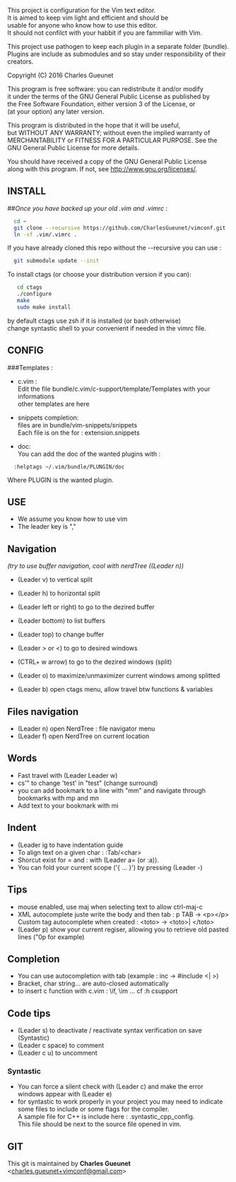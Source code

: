 
This project is configuration for the Vim text editor.  
It is aimed to keep vim light and efficient and should be  
usable for anyone who know how to use this editor.  
It should not confilct with your habbit if you are fammiliar with Vim.  

This project use pathogen to keep each plugin in a separate folder (bundle).  
Plugins are include as submodules and so stay under responsibility of their creators.  

Copyright (C) 2016 Charles Gueunet  

This program is free software: you can redistribute it and/or modify  
it under the terms of the GNU General Public License as published by  
the Free Software Foundation, either version 3 of the License, or  
(at your option) any later version.  

This program is distributed in the hope that it will be useful,  
but WITHOUT ANY WARRANTY; without even the implied warranty of  
MERCHANTABILITY or FITNESS FOR A PARTICULAR PURPOSE.  See the  
GNU General Public License for more details.  

You should have received a copy of the GNU General Public License  
along with this program.  If not, see <http://www.gnu.org/licenses/>.  

INSTALL  
-------  

##*Once you have backed up your old .vim and .vimrc* :  

```bash  
  cd ~  
  git clone --recursive https://github.com/CharlesGueunet/vimconf.git .vim  
  ln -sf .vim/.vimrc .  
```  

If you have already cloned this repo without the --recursive you can use :  

```bash  
  git submodule update --init  
```  

To install ctags (or choose your distribution version if you can):  
```bash  
   cd ctags  
   ./configure  
   make  
   sudo make install  
```  
by default ctags use zsh if it is installed (or bash otherwise)  
change syntastic shell to your convenient if needed in the vimrc file.  


CONFIG  
------  

###Templates :  

* c.vim :  
    Edit the file bundle/c.vim/c-support/template/Templates with your informations  
    other templates are here  

* snippets completion:  
    files are in bundle/vim-snippets/snippets  
    Each file is on the for : extension.snippets  

* doc:  
    You can add the doc of the wanted plugins with :  
```vim
  :helptags ~/.vim/bundle/PLUNGIN/doc
```  
Where PLUGIN is the wanted plugin.

USE  
---  

 * We assume you know how to use vim  
 * The leader key is ","  

## Navigation   
  *(try to use buffer navigation, cool with nerdTree ((Leader n))*  

 * (Leader v) to vertical split  
 * (Leader h) to horizontal split  
 * (Leader left or right) to go to the dezired buffer  
 * (Leader bottom) to list buffers  
 * (Leader top) to change buffer  
 * (Leader \> or \<) to go to desired windows  
 * (CTRL+ w  arrow) to go to the dezired windows (split)  
 * (Leader o) to maximize/unmaximizer current windows among splitted  

 * (Leader b) open ctags menu, allow travel btw functions & variables  

## Files navigation  
 * (Leader n) open NerdTree : file navigator menu  
 * (Leader f) open NerdTree on current location  

## Words  
 * Fast travel with (Leader Leader w)  
 * cs'" to change 'test' in "test" (change surround)  
 * you can add bookmark to a line with "mm" and  navigate through bookmarks with mp and mn  
 * Add text to your bookmark with mi

## Indent  
  * (Leader ig to have indentation guide  
  * To align text on a given char : :Tab/\<char\>  
  * Shorcut exist for = and : with (Leader a= (or :a)).  
  * You can fold your current scope ('{ ... }') by pressing (Leader -)  

## Tips  
 * mouse enabled, use maj when selecting text to allow ctrl-maj-c  
 * XML autocomplete juste write the body and then tab : p TAB -> \<p\>\</p\>  
 Custom tag autocomplete when created : \<toto\> -\> \<toto\>| \</toto\>  
 * (Leader p) show your current regiser, allowing you to retrieve old pasted lines ("0p for example)  

## Completion  
 * You can use autocompletion with tab (example : inc<tab> -> #include <| >)  
 * Bracket, char string... are auto-closed automatically  
 * to insert c function with c.vim : \if, \im ... cf :h csupport  

## Code tips  
 * (Leader s) to deactivate / reactivate syntax verification on save (Syntastic)  
 * (Leader c space) to comment  
 * (Leader c u)     to uncomment  

### Syntastic
 * You can force a silent check with (Leader c) and make the error windows appear with (Leader e)  
 * for syntastic to work properly in your project you may need to indicate some files to include or some flags for the compiler.  
A sample file for C++ is include here : .syntastic\_cpp\_config.  
This file should be next to the source file opened in vim.  

GIT  
---  

This git is maintained by **Charles Gueunet** \<charles.gueunet+vimconf@gmail.com\>  


